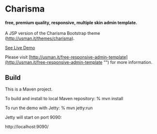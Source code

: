 Charisma
========

#### free, premium quality, responsive, multiple skin admin template.

A JSP version of the Charisma Bootstrap theme (http://usman.it/themes/charisma).

[See Live Demo](http://usman.it/themes/charisma/ "")

Please visit [http://usman.it/free-responsive-admin-template](http://usman.it/free-responsive-admin-template "") for more information.

Build
-----
This is a Maven project.

To build and install to local Maven repository:
% mvn install

To run the demo with Jetty: 
% mvn jetty:run

Jetty will start on port 9090:

http://localhost:9090/
 
 
